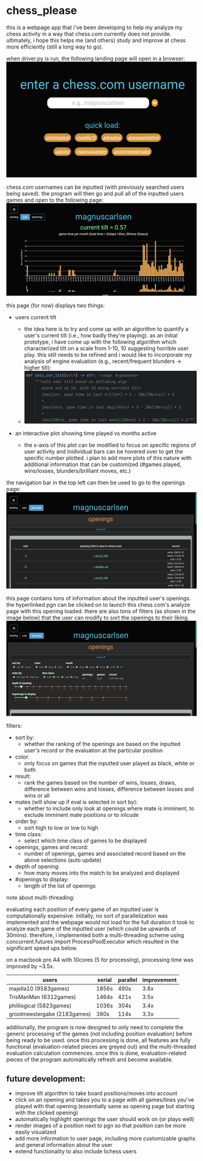 # chess_please

this is a webpage app that i've been developing to help my analyze my chess activity in a way that chess.com currently does not provide. ultimately, i hope this helps me (and others) study and improve at chess more efficiently (still a long way to go).

when driver.py is run, the following landing page will open in a browser:
![landing page](images/landing_page.png)

chess.com usernames can be inputted (with previously searched users being saved). the program will then go and pull all of the inputted users games and open to the following page:
![user page](images/user_page.png)

this page (for now) displays two things:
- users current tilt
  - the idea here is to try and come up with an algorithm to quantify a user's current tilt (i.e., how badly they're playing). as an initial prototype, i have come up with the following algorithm which characterized tilt on a scale from 1-10, 10 suggesting horrible user play. this still needs to be refined and i would like to incorporate my analysis of engine evaluation (e.g., recent/frequent blunders -> higher tilt):
  - ![tilt algo](images/tilt_algo.png)

- an interactive plot showing time played vs months active
  - the x-axis of this plot can be modified to focus on specific regions of user activity and inidividual bars can be hovered over to get the specific number plotted. i plan to add more plots of this nature with additional information that can be customized (#games played, wins/losses, blunders/brilliant moves, etc.)

the navigation bar in the top left can then be used to go to the openings page:
![openings page](images/openings_page.png)

this page contains tons of information about the inputted user's openings. the hyperlinked pgn can be clicked on to launch this chess.com's analyze page with this opening loaded. there are also tons of filters (as shown in the image below) that the user can modify to sort the openings to their liking.
![openings page filters](images/openings_page_filters.png)

filters:
- sort by:
  - whether the ranking of the openings are based on the inputted user's record or the evaluation at the particular position
- color:
  - only focus on games that the inputted user played as black, white or both
- result:
  - rank the games based on the number of wins, losses, draws, difference between wins and losses, difference between losses and wins or all
- mates (will show up if eval is selected in sort by):
  - whether to include only look at openings where mate is imminent, to exclude imminent mate positions or to inlcude
- order by:
  - sort high to low or low to high
- time class:
  - select which time class of games to be displayed
- openings, games and record:
  - number of openings, games and associated record based on the above selections (auto update)
- depth of opening:
  - how many moves into the match to be analyzed and displayed
- #openings to display:
  - length of the list of openings

note about multi-threading:

evaluating each position of every game of an inputted user is computationally expensive. initially, no sort of parallelization was implemented and the webpage would not load for the full duration it took to analyze each game of the inputted user (which could be upwards of 30mins). therefore, i implemented both a multi-threading scheme using concurrent.futures import ProcessPoolExecutor which resulted in the significant speed ups below.

on a macbook pro A4 with 10cores (5 for processing), processing time was improved by ~3.5x.

| users | serial | parallel | improvement |
|-----------|-------|-------|--------|
| majella10 (9583games) | 1856s  | 490s  | 3.8x |
| TrisManMan (6312games) | 1464s  | 421s  | 3.5x |
| phililogical (5823games) | 1036s  | 304s  | 3.4x |
| grootmeestergabe (2183games) | 380s  | 114s  | 3.3x |

additionally, the program is now designed to only need to complete the generic processing of the games (not including position evaluation) before being ready to be used. once this processing is done, all features are fully functional (evaluation-related pieces are greyed out) and the multi-threaded evaluation calculation commences. once this is done, evaluation-related pieces of the program automatically refresh and become available.

## future development:
- improve tilt algorithm to take board positions/moves into account
- click on an opening and takes you to a page with all games/lines you've played with that opening (essentially same as opening page but starting with the clicked opening)
- automatically highlight openings the user should work on (or plays well)
- render images of a position next to pgn so that position can be more easily visualized
- add more information to user page, including more customizable graphs and general information about the user
- extend functionality to also include lichess users